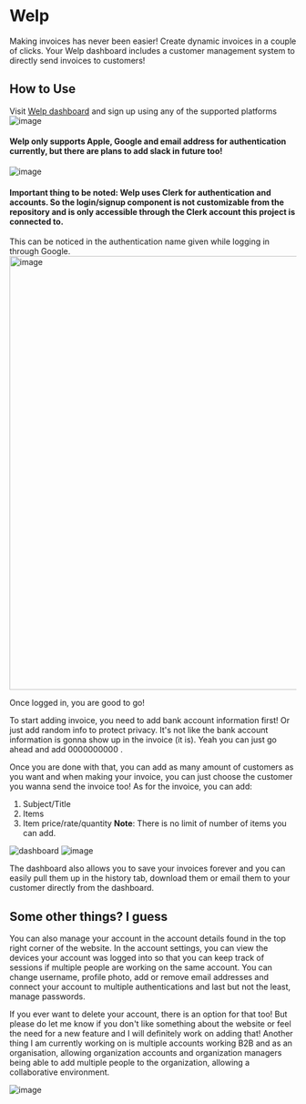 # Welp
Making invoices has never been easier! Create dynamic invoices in a couple of clicks. Your Welp dashboard includes a customer management system to directly send invoices to customers!

## How to Use
Visit [Welp dashboard](https://welp-wiki.vercel.app) and sign up using any of the supported platforms 
![image](https://github.com/user-attachments/assets/932922e5-7c87-4688-bd9f-9ae9f7747ee7)

#### Welp only supports Apple, Google and email address for authentication currently, but there are plans to add slack in future too!
![image](https://github.com/user-attachments/assets/342babd7-6412-4cde-882e-dff7afee9d9d)


#### Important thing to be noted: Welp uses **Clerk** for authentication and accounts. So the login/signup component is not customizable from the repository and is only accessible through the Clerk account this project is connected to. 

This can be noticed in the authentication name given while logging in through Google. <img width="762" alt="image" src="https://github.com/user-attachments/assets/6947cfcc-2fed-44e9-b9e0-b465174cfa44">

Once logged in, you are good to go!

To start adding invoice, you need to add bank account information first! Or just add random info to protect privacy. It's not like the bank account information is gonna show up in the invoice (it is). Yeah you can just go ahead and add 0000000000 .

Once you are done with that, you can add as many amount of customers as you want and when making your invoice, you can just choose the customer you wanna send the invoice too! 
As for the invoice, you can add:
1. Subject/Title
2. Items
3. Item price/rate/quantity
**Note**: There is no limit of number of items you can add.

![dashboard](https://github.com/user-attachments/assets/7a0a512e-d35a-47fa-814f-e3f896626f20)
![image](https://github.com/user-attachments/assets/74d17463-c2bc-4445-bb55-210ce1aed036)

The dashboard also allows you to save your invoices forever and you can easily pull them up in the history tab, download them or email them to your customer directly from the dashboard.

## Some other things? I guess
You can also manage your account in the account details found in the top right corner of the website. In the account settings, you can view the devices your account was logged into so that you can keep track of sessions if multiple people are working on the same account. You can change username, profile photo, add or remove email addresses and connect your account to multiple authentications and last but not the least, manage passwords.

If you ever want to delete your account, there is an option for that too! But please do let me know if you don't like something about the website or feel the need for a new feature and I will definitely work on adding that! 
Another thing I am currently working on is multiple accounts working B2B and as an organisation, allowing organization accounts and organization managers being able to add multiple people to the organization, allowing a collaborative environment.

![image](https://github.com/user-attachments/assets/f7b9947e-fb5f-4368-a14f-d83bb8996a62)



